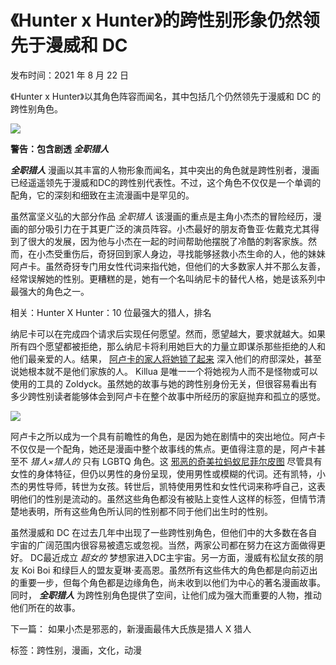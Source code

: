 # 《Hunter x Hunter》的跨性别形象仍然领先于漫威和 DC

发布时间：2021 年 8 月 22 日

《Hunter x Hunter》以其角色阵容而闻名，其中包括几个仍然领先于漫威和 DC 的跨性别角色。

![](//maplehorst.com/img/comics/03/hunter-x-hunters-trans-representation-is-still-ahead-marvel.webp)

**警告：包含剧透 _全职猎人_**

_**全职猎人**_ 漫画以其丰富的人物形象而闻名，其中突出的角色就是跨性别者，漫画已经遥遥领先于漫威和DC的跨性别代表性。不过，这个角色不仅仅是一个单调的配角，它的深刻和细致在主流漫画中是罕见的。

虽然富坚义弘的大部分作品 _全职猎人_ 该漫画的重点是主角小杰杰的冒险经历，漫画的部分吸引力在于其更广泛的演员阵容。小杰最好的朋友奇鲁亚·佐戴克尤其得到了很大的发展，因为他与小杰在一起的时间帮助他摆脱了冷酷的刺客家族。然而，在小杰受重伤后，奇犽回到家人身边，寻找能够拯救小杰生命的人，他的妹妹阿卢卡。虽然奇犽专门用女性代词来指代她，但他们的大多数家人并不那么友善，经常误解她的性别。更糟糕的是，她有一个名叫纳尼卡的替代人格，她是该系列中最强大的角色之一。

相关：Hunter X Hunter：10 位最强大的猎人，排名

纳尼卡可以在完成四个请求后实现任何愿望。然而，愿望越大，要求就越大。如果所有四个愿望都被拒绝，那么纳尼卡将利用她巨大的力量立即谋杀那些拒绝的人和他们最亲爱的人。结果， [阿卢卡的家人将她锁了起来](https://www.cbr.com/hunter-x-hunter-alluka-zoldyck-best-girl/) 深入他们的府邸深处，甚至说她根本就不是他们家族的人。 Killua 是唯一一个将她视为人而不是怪物或可以使用的工具的 Zoldyck。虽然她的故事与她的跨性别身份无关，但很容易看出有多少跨性别读者能够体会到阿卢卡在整个故事中所经历的家庭抛弃和孤立的感觉。

![](//maplehorst.com/img/comics/03/hunter-x-hunters-trans-representation-is-still-ahead-marvel-2.webp)

阿卢卡之所以成为一个具有前瞻性的角色，是因为她在剧情中的突出地位。阿卢卡不仅仅是一个配角，她还是漫画中整个故事线的焦点。更值得注意的是，阿卢卡甚至不 _猎人×猎人的_ 只有 LGBTQ 角色。这 [邪恶的奇美拉蚂蚁尼菲尔皮图](https://gamerant.com/hunter-x-hunter-strongest-chimera-ants-ranked/) 尽管具有女性的身体特征，但仍以男性的身份呈现，使用男性或模糊的代词。还有凯特，小杰的男性导师，转世为女孩。转世后，凯特使用男性和女性代词来称呼自己，这表明他们的性别是流动的。虽然这些角色都没有被贴上变性人这样的标签，但情节清楚地表明，所有这些角色所认同的性别都不同于他们出生时的性别。

虽然漫威和 DC 在过去几年中出现了一些跨性别角色，但他们中的大多数在各自宇宙的广阔范围内很容易被遗忘或忽视。当然，两家公司都在努力在这方面做得更好。 DC最近成立 _超女的_ 梦想家进入DC主宇宙。另一方面，漫威有松鼠女孩的朋友 Koi Boi 和绿巨人的盟友夏琳·麦高恩。虽然所有这些伟大的角色都是向前迈出的重要一步，但每个角色都是边缘角色，尚未收到以他们为中心的著名漫画故事。同时， **_全职猎人_** 为跨性别角色提供了空间，让他们成为强大而重要的人物，推动他们所在的故事。

下一篇： 如果小杰是邪恶的，新漫画最伟大氏族是猎人 X 猎人

标签：跨性别，漫画，文化，动漫